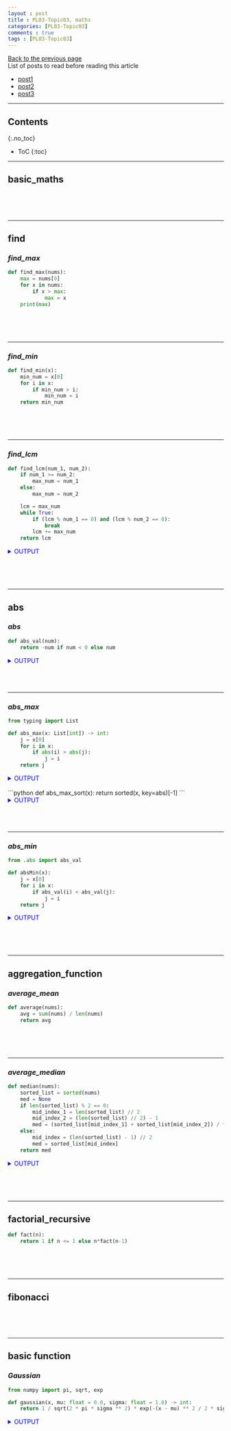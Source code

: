 ```yaml
---
layout : post
title : PL03-Topic03, maths
categories: [PL03-Topic03]
comments : true
tags : [PL03-Topic03]
---
```

[Back to the previous page](https://userdyk-github.github.io/pl03/PL03-Algorithm.html) <br>
List of posts to read before reading this article
- <a href='https://userdyk-github.github.io/'>post1</a>
- <a href='https://userdyk-github.github.io/'>post2</a>
- <a href='https://userdyk-github.github.io/'>post3</a>

---

## Contents
{:.no_toc}

* ToC
{:toc}

<hr class="division1">

## **basic_maths**

<br><br><br>

<hr class="division2">




## **find**

### ***find_max***

```python
def find_max(nums):
    max = nums[0]
    for x in nums:
        if x > max:
            max = x
    print(max)
```

<br><br><br>

---

### ***find_min***

```python
def find_min(x):
    min_num = x[0]
    for i in x:
        if min_num > i:
            min_num = i
    return min_num
```

<br><br><br>

---

### ***find_lcm***

```python
def find_lcm(num_1, num_2):
    if num_1 >= num_2:
        max_num = num_1
    else:
        max_num = num_2

    lcm = max_num
    while True:
        if (lcm % num_1 == 0) and (lcm % num_2 == 0):
            break
        lcm += max_num
    return lcm
```
<details markdown="1">
<summary class='jb-small' style="color:blue">OUTPUT</summary>
<hr class='division3'>
```
>>> find_lcm(5,2)
10
>>> find_lcm(12,76)
228
```
<hr class='division3'>
</details>

<br><br><br>

<hr class="division2">

## **abs**

### ***abs***

```python
def abs_val(num):
    return -num if num < 0 else num
```
<details markdown="1">
<summary class='jb-small' style="color:blue">OUTPUT</summary>
<hr class='division3'>
```
>>> abs_val(-5)
5
>>> abs_val(0)
0
```
<hr class='division3'>
</details>
<br><br><br>

---

### ***abs_max***

```python
from typing import List

def abs_max(x: List[int]) -> int:
    j = x[0]
    for i in x:
        if abs(i) > abs(j):
            j = i
    return j
```
<details markdown="1">
<summary class='jb-small' style="color:blue">OUTPUT</summary>
<hr class='division3'>
```
>>> abs_max([0,5,1,11])
11
>>> abs_max([3,-10,-2])
-10
```
<hr class='division3'>
</details>
<br>
```python
def abs_max_sort(x):
    return sorted(x, key=abs)[-1]
```
<details markdown="1">
<summary class='jb-small' style="color:blue">OUTPUT</summary>
<hr class='division3'>
```
>>> abs_max_sort([0,5,1,11])
11
>>> abs_max_sort([3,-10,-2])
-10
```
<hr class='division3'>
</details>
<br><br><br>

---

### ***abs_min***

```python
from .abs import abs_val

def absMin(x):
    j = x[0]
    for i in x:
        if abs_val(i) < abs_val(j):
            j = i
    return j
```

<details markdown="1">
<summary class='jb-small' style="color:blue">OUTPUT</summary>
<hr class='division3'>
```
>>> absMin([0,5,1,11])
0
>>> absMin([3,-10,-2])
-2
```
<hr class='division3'>
</details>

<br><br><br>

<hr class="division2">

## **aggregation_function**

### ***average_mean***

```python
def average(nums):
    avg = sum(nums) / len(nums)
    return avg
```

<br><br><br>

---

### ***average_median***

```python
def median(nums):
    sorted_list = sorted(nums)
    med = None
    if len(sorted_list) % 2 == 0:
        mid_index_1 = len(sorted_list) // 2
        mid_index_2 = (len(sorted_list) // 2) - 1
        med = (sorted_list[mid_index_1] + sorted_list[mid_index_2]) / float(2)
    else:
        mid_index = (len(sorted_list) - 1) // 2
        med = sorted_list[mid_index]
    return med
```

<details markdown="1">
<summary class='jb-small' style="color:blue">OUTPUT</summary>
<hr class='division3'>
```
>>> median([0])
0
>>> median([4,1,3,2])
2.5
```
<hr class='division3'>
</details>

<br><br><br>

<hr class="division2">

## **factorial_recursive**

```python
def fact(n):
    return 1 if n <= 1 else n*fact(n-1)
```

<br><br><br>

<hr class="division2">

## **fibonacci**

<br><br><br>

<hr class="division2">

## **basic function**

### ***Gaussian***

```python
from numpy import pi, sqrt, exp

def gaussian(x, mu: float = 0.0, sigma: float = 1.0) -> int:
    return 1 / sqrt(2 * pi * sigma ** 2) * exp(-(x - mu) ** 2 / 2 * sigma ** 2)
```
<details markdown="1">
<summary class='jb-small' style="color:blue">OUTPUT</summary>
<hr class='division3'>
```
>>> gaussian(1)
0.24197072451914337
  
>>> gaussian(24)
3.342714441794458e-126
Supports NumPy Arrays
Use numpy.meshgrid with this to generate gaussian blur on images.
>>> import numpy as np
>>> x = np.arange(15)
>>> gaussian(x)
array([3.98942280e-01, 2.41970725e-01, 5.39909665e-02, 4.43184841e-03,
       1.33830226e-04, 1.48671951e-06, 6.07588285e-09, 9.13472041e-12,
       5.05227108e-15, 1.02797736e-18, 7.69459863e-23, 2.11881925e-27,
       2.14638374e-32, 7.99882776e-38, 1.09660656e-43])
           
>>> gaussian(15)
5.530709549844416e-50

>>> gaussian(10**234) # doctest: +IGNORE_EXCEPTION_DETAIL
Traceback (most recent call last):
    ...
OverflowError: (34, 'Result too large')

>>> gaussian(10**-326)
0.3989422804014327

>>> gaussian(2523, mu=234234, sigma=3425)
0.0
```
<hr class='division3'>
</details>

<br><br><br>

---

### ***softmax***

```python
def softmax(vector):
    exponentVector = np.exp(vector)
    sumOfExponents = np.sum(exponentVector)
    softmax_vector = exponentVector / sumOfExponents
    return softmax_vector
```
<details markdown="1">
<summary class='jb-small' style="color:blue">OUTPUT</summary>
<hr class='division3'>
```
>>> np.ceil(np.sum(softmax([1,2,3,4])))
1.0

>>> vec = np.array([5,5])
>>> softmax(vec)
array([0.5, 0.5])

>>> softmax([0])
array([1.])
```
<hr class='division3'>
</details>

<br><br><br>

<hr class="division2">

## **integral**

### ***simpson_rule***

```python
```

---

<br><br><br>

### ***trapezoidal_rule***

```python
```

<br><br><br>

<hr class="division1">

List of posts followed by this article
- [post1](https://userdyk-github.github.io/)
- <a href='https://userdyk-github.github.io/'>post2</a>
- <a href='https://userdyk-github.github.io/'>post3</a>

---

Reference
- <a href='https://github.com/TheAlgorithms/Python' target="_blank">TheAlgorithms</a>
- <a href='https://userdyk-github.github.io/'>post3</a>

---

<details markdown="1">
<summary class='jb-small' style="color:blue">OUTPUT</summary>
<hr class='division3'>
```

```
<hr class='division3'>
</details>


